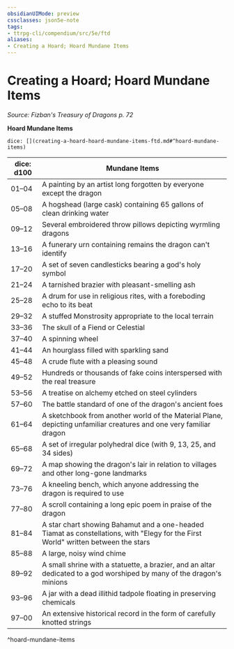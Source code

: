 ```yaml
---
obsidianUIMode: preview
cssclasses: json5e-note
tags:
- ttrpg-cli/compendium/src/5e/ftd
aliases:
- Creating a Hoard; Hoard Mundane Items
---
```

# Creating a Hoard; Hoard Mundane Items
*Source: Fizban's Treasury of Dragons p. 72* 

**Hoard Mundane Items**

`dice: [](creating-a-hoard-hoard-mundane-items-ftd.md#^hoard-mundane-items)`

| dice: d100 | Mundane Items |
|------------|---------------|
| 01–04 | A painting by an artist long forgotten by everyone except the dragon |
| 05–08 | A hogshead (large cask) containing 65 gallons of clean drinking water |
| 09–12 | Several embroidered throw pillows depicting wyrmling dragons |
| 13–16 | A funerary urn containing remains the dragon can't identify |
| 17–20 | A set of seven candlesticks bearing a god's holy symbol |
| 21–24 | A tarnished brazier with pleasant-smelling ash |
| 25–28 | A drum for use in religious rites, with a foreboding echo to its beat |
| 29–32 | A stuffed Monstrosity appropriate to the local terrain |
| 33–36 | The skull of a Fiend or Celestial |
| 37–40 | A spinning wheel |
| 41–44 | An hourglass filled with sparkling sand |
| 45–48 | A crude flute with a pleasing sound |
| 49–52 | Hundreds or thousands of fake coins interspersed with the real treasure |
| 53–56 | A treatise on alchemy etched on steel cylinders |
| 57–60 | The battle standard of one of the dragon's ancient foes |
| 61–64 | A sketchbook from another world of the Material Plane, depicting unfamiliar creatures and one very familiar dragon |
| 65–68 | A set of irregular polyhedral dice (with 9, 13, 25, and 34 sides) |
| 69–72 | A map showing the dragon's lair in relation to villages and other long-gone landmarks |
| 73–76 | A kneeling bench, which anyone addressing the dragon is required to use |
| 77–80 | A scroll containing a long epic poem in praise of the dragon |
| 81–84 | A star chart showing Bahamut and a one-headed Tiamat as constellations, with "Elegy for the First World" written between the stars |
| 85–88 | A large, noisy wind chime |
| 89–92 | A small shrine with a statuette, a brazier, and an altar dedicated to a god worshiped by many of the dragon's minions |
| 93–96 | A jar with a dead illithid tadpole floating in preserving chemicals |
| 97–00 | An extensive historical record in the form of carefully knotted strings |
^hoard-mundane-items